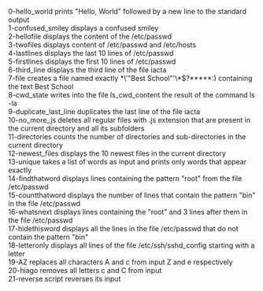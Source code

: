 0-hello_world prints "Hello, World" followed by a new line to the standard output <br/>
1-confused_smiley displays a confused smiley <br/>
2-hellofile displays the content of the /etc/passwd <br/>
3-twofiles displays content of /etc/passwd and /etc/hosts <br/>
4-lastlines displays the last 10 lines of /etc/passwd <br/>
5-firstlines displays the first 10 lines of /etc/passwd <br/>
6-third_line displays the third line of the file iacta <br/>
7-file creates a file named exactly \*\\'"Best School"\'\\\*$\?\*\*\*\*\*:) containing the text Best School <br/>
8-cwd_state writes into the file ls_cwd_content the result of the command ls -la <br/>
9-duplicate_last_line duplicates the last line of the file iacta <br/>
10-no_more_js deletes all regular files with .js extension that are present in the current directory and all its 
subfolders <br/>
11-directories counts the number of directories and sub-directories in the current directory <br/>
12-newest_files displays the 10 newest files in the current directory <br/>
13-unique takes a list of words as input and prints only words that appear exactly <br/>
14-findthatword displays lines containing the pattern "root" from the file /etc/passwd <br/>
15-countthatword displays the number of lines that contain the pattern "bin" in the file /etc/passwd <br/>
16-whatsnext displays lines containing the "root" and 3 lines after them in the file /etc/passwd <br/>
17-hidethisword displays all the lines in the file /etc/passwd that do not contain the pattern "bin" <br/>
18-letteronly displays all lines of the file /etc/ssh/sshd_config starting with a letter <br/>
19-AZ replaces all characters A and c from input Z and e respectively <br/>
20-hiago removes all letters c and C from input <br/>
21-reverse script reverses its input <br/>
 
